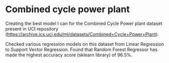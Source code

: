 # Combined cycle power plant

Creating the best model I can for the Combined Cycle Power plant dataset present in UCI repository (https://archive.ics.uci.edu/ml/datasets/Combined+Cycle+Power+Plant).

Checked various regression models on this dataset from Linear Regression to Support Vector Regression. Found that Random Forest Regressor has made the highest accuracy score (sklearn library) of 96.5%.
